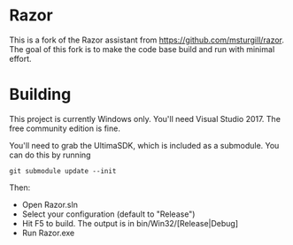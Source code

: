 # Razor

This is a fork of the Razor assistant from https://github.com/msturgill/razor. The goal of this fork is to
make the code base build and run with minimal effort.

# Building

This project is currently Windows only. You'll need Visual Studio 2017. The free community edition is fine.

You'll need to grab the UltimaSDK, which is included as a submodule. You can do this by running

~~~{.sh}
git submodule update --init
~~~

Then:

* Open Razor.sln
* Select your configuration (default to "Release")
* Hit F5 to build. The output is in bin/Win32/[Release|Debug]
* Run Razor.exe

